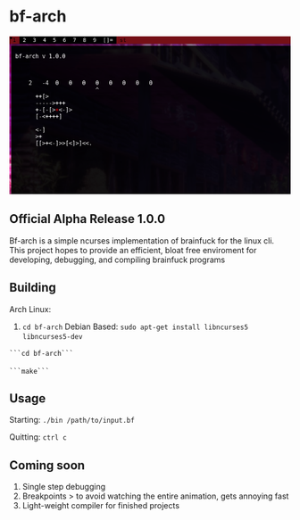 # bf-arch

![src](https://github.com/WampiFlampi/source/blob/main/bf-crop.png)

## Official Alpha Release 1.0.0
  Bf-arch is a simple ncurses implementation of brainfuck for the linux cli.
  This project hopes to provide an efficient, bloat free enviroment for developing, debugging, and compiling brainfuck programs
## Building
  Arch Linux:
    
   1. ```cd bf-arch```
  Debian Based:
    ```sudo apt-get install libncurses5 libncurses5-dev```
    
    ```cd bf-arch```
    
    ```make```
## Usage
  Starting:
    ```./bin /path/to/input.bf```
    
  Quitting:
    ```ctrl c```
    
## Coming soon

  1. Single step debugging
  2. Breakpoints
    > to avoid watching the entire animation, gets annoying fast
  3. Light-weight compiler for finished projects

